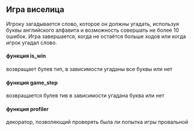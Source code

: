 ## Игра виселица

Игроку загадывается слово, которое он должны угадать, используя буквы английского алфавита и возможность совершать не более 10 ошибок. Игра завершается, когда не остаётся больше ходов или когда игрок угадал слово.
#### функция is_win 
возвращает булев тип, в зависимости угаданы все буквы или нет
#### функция game_step 
возвращается булев тив в зависимости угадана буква или нет
#### функция profiler 
декоратор, позволяющий проверять была ли попытка игры провальной